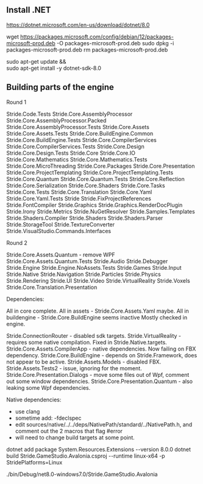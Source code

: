 Install .NET
------------

https://dotnet.microsoft.com/en-us/download/dotnet/8.0

wget https://packages.microsoft.com/config/debian/12/packages-microsoft-prod.deb -O packages-microsoft-prod.deb
sudo dpkg -i packages-microsoft-prod.deb
rm packages-microsoft-prod.deb

sudo apt-get update && \
  sudo apt-get install -y dotnet-sdk-8.0
  
Building parts of the engine
----------------------------

Round 1

Stride.Code.Tests
Stride.Core.AssemblyProcessor
Stride.Core.AssemblyProcessor.Packed
Stride.Core.AssemblyProcessor.Tests
Stride.Core.Assets
Stride.Core.Assets.Tests
Stride.Core.BuildEngine.Common
Stride.Core.BuildEngine.Tests
Stride.Core.CompilerServices
Stride.Core.CompilerServices.Tests
Stride.Core.Design
Stride.Core.Design.Tests
Stride.Core
Stride.Core.IO
Stride.Core.Mathematics
Stride.Core.Mathematics.Tests
Stride.Core.MicroThreading
Stride.Core.Packages
Stride.Core.Presentation
Stride.Core.ProjectTemplating
Stride.Core.ProjectTemplating.Tests
Stride.Core.Quantum
Stride.Core.Quantum.Tests
Stride.Core.Reflection
Stride.Core.Serialization
Stride.Core.Shaders
Stride.Core.Tasks
Stride.Core.Tests
Stride.Core.Translation
Stride.Core.Yaml
Stride.Core.Yaml.Tests
Stride
Stride.FixProjectReferences
Stride.FontCompiler
Stride.Graphics
Stride.Graphics.RenderDocPlugin
Stride.Irony
Stride.Metrics
Stride.NuGetResolver
Stride.Samples.Templates
Stride.Shaders.Compiler
Stride.Shaders
Stride.Shaders.Parser
Stride.StorageTool
Stride.TextureConverter
Stride.VisualStudio.Commands.Interfaces

Round 2

Stride.Core.Assets.Quantum - remove WPF
Stride.Core.Assets.Quantum.Tests
Stride.Audio
Stride.Debugger
Stride.Engine
Stride.Engine.NoAssets.Tests
Stride.Games
Stride.Input
Stride.Native
Stride.Navigation
Stride.Particles
Stride.Physics
Stride.Rendering
Stride.UI
Stride.Video
Stride.VirtualReality
Stride.Voxels
Stride.Core.Translation.Presentation




Dependencies:

All in core complete.
All in assets - Stride.Core.Assets.Yaml maybe.
All in buildengine - Stride.Core.BuildEngine seems inactive
Mostly checked in engine.


Stride.ConnectionRouter - disabled sdk targets.
Stride.VirtualReality - requires some native compilation. Fixed in Stride.Native.targets.
Stride.Core.Assets.CompilerApp - native dependencies. Now failing on FBX dependency.
Stride.Core.BuildEngine - depends on Stride.Framework, does not appear to be active.
Stride.Assets.Models - disabled FBX.
Stride.Assets.Tests2 - issue, ignoring for the moment.
Stride.Core.Presentation.Dialogs - move some files out of Wpf, comment out some window dependencies.
Stride.Core.Presentation.Quantum - also leaking some Wpf dependencies.

Native dependencies:
- use clang
- sometime add: -fdeclspec
- edit sources/native/../../deps/NativePath/standard/../NativePath.h, and comment out the 2 macros that flag #error
- will need to change build targets at some point.

dotnet add package System.Resources.Extensions --version 8.0.0
dotnet build Stride.GameStudio.Avalonia.csproj  --runtime linux-x64 -p StridePlatforms=Linux


./bin/Debug/net8.0-windows7.0/Stride.GameStudio.Avalonia 


